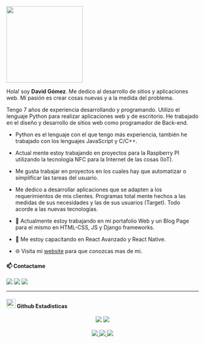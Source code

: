 
<img src="https://media.giphy.com/media/j5hWF2V3RlNGItTkGc/giphy.gif" width="200" >
<!--<img align='right' src="https://github.com/frideldev/frideldev/raw/master/LOGOFRIDELisitopio2.png" width="230">-->

Hola! soy <strong>David Gómez</strong>. Me dedico al desarrollo de sitios y aplicaciones web. Mi pasión es crear cosas nuevas y a la medida del problema.

Tengo 7 años de experiencia desarrollando y programando. Utilizo el lenguaje Python para realizar aplicaciones web y de escritorio. He trabajado en el diseño y desarrollo de sitios web como programador de Back-end.</p>

-  Python es el lenguaje con el que tengo más experiencia, también he trabajado con los lenguajes JavaScript y C/C++.</p>

-  Actual mente estoy trabajando en proyectos para la Raspberry PI utilizando la tecnología NFC para la Internet de las cosas (IoT). </p>

-  Me gusta trabajar en proyectos en los cuales hay que automatizar o simplificar las tareas del usuario.</p>

-  Me dedico a desarrollar aplicaciones que se adapten a los requerimientos de mis clientes. Programas total mente hechos a las medidas de sus necesidades y las de sus usuarios (Target). Todo acorde a las nuevas tecnologías.</p>

- 🔭 Actualmente estoy trabajando en mi portafolio Web y un Blog Page para el mismo en HTML-CSS, JS y Django frameworks.
- 🌱 Me estoy capacitando en React Avanzado y React Native.
- 🌐 Visita mi [website](https://base-blog.herokuapp.com/) para que conozcas mas de mi.

#### 📫 Contactame

[<img src="https://img.shields.io/badge/linkedin-%230077B5.svg?&style=for-the-badge&logo=linkedin&logoColor=white" />](https://www.linkedin.com/in/agiledesign2)
[<img src="https://img.shields.io/badge/twitter-%231DA1F2.svg?&style=for-the-badge&logo=twitter&logoColor=white" />](https://twitter.com/pythondesign1)
[<img src ="https://img.shields.io/badge/portfolio-web%23.svg?&style=for-the-badge&logo=globe&logoColor=white">](https://agiledesign2.github.io/)

---
<h4> <img src="https://media.giphy.com/media/du3J3cXyzhj75IOgvA/giphy.gif" width="24"> Github Estadisticas</h4>

<p align = "center">
  <img src = "https://github-readme-stats.vercel.app/api?username=agiledesign2&show_icons=true&theme=radical&line_height=33">
  <img src = "https://github-readme-stats.vercel.app/api/top-langs/?username=agiledesign2&hide=css,html,ShaderLab&theme=tokyonight">
  <br>
  <br>
  <a href="https://github.com/agiledesign2">
    <img src="https://badges.pufler.dev/years/agiledesign2?style=flat-square&color=black&logo=github">
  </a>
  <a href="https://github.com/agiledesign2">
    <img src="https://badges.pufler.dev/repos/agiledesign2?style=flat-square&color=black&logo=github">
  </a>
  <a href="https://github.com/agiledesign2">
    <img src="https://badges.pufler.dev/visits/agiledesign2/agiledesign2?style=flat-square&color=black&logo=github">
  </a>
</p>

<!--
**agiledesign2/agiledesign2** is a ✨ _special_ ✨ repository because its `README.md` (this file) appears on your GitHub profile.

Here are some ideas to get you started:

- 🔭 I’m currently working on ...
- 🌱 I’m currently learning ...
- 👯 I’m looking to collaborate on ...
- 🤔 I’m looking for help with ...
- 💬 Ask me about ...
- 📫 How to reach me: ...
- 😄 Pronouns: ...
- ⚡ Fun fact: ...
-->
